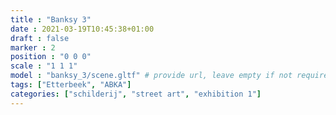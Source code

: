 ```yaml
---
title : "Banksy 3"
date : 2021-03-19T10:45:38+01:00
draft : false
marker : 2
position : "0 0 0"
scale : "1 1 1"
model : "banksy_3/scene.gltf" # provide url, leave empty if not required
tags: ["Etterbeek", "ABKA"]
categories: ["schilderij", "street art", "exhibition 1"]
---
```

